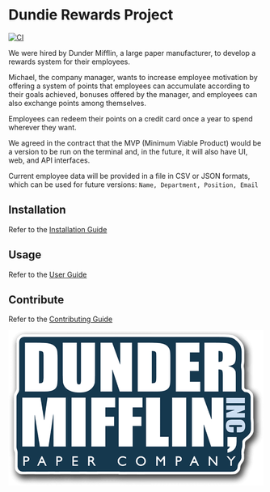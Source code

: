 # Dundie Rewards Project

[![CI](https://github.com/VictorMirandaEE/dundie-rewards/actions/workflows/main.yml/badge.svg)](https://github.com/VictorMirandaEE/dundie-rewards/actions/workflows/main.yml)

We were hired by Dunder Mifflin, a large paper manufacturer, to develop a rewards system for their employees.

Michael, the company manager, wants to increase employee motivation by offering a system of points that employees can accumulate according to their goals achieved, bonuses offered by the manager, and employees can also exchange points among themselves.

Employees can redeem their points on a credit card once a year to spend wherever they want.

We agreed in the contract that the MVP (Minimum Viable Product) would be a version to be run on the terminal and, in the future, it will also have UI, web, and API interfaces.

Current employee data will be provided in a file in CSV or JSON formats, which can be used for future versions: `Name, Department, Position, Email`

## Installation

Refer to the [Installation Guide](docs/install.md)

## Usage

Refer to the [User Guide](docs/usage.md)

## Contribute

Refer to the [Contributing Guide](docs/contributing.md)

![](docs/img/dunder-mifflin-logo.png)
